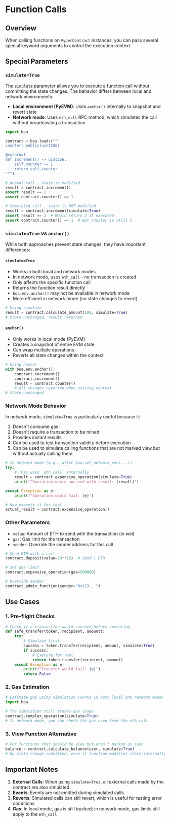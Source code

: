 # Function Calls

## Overview

When calling functions on `VyperContract` instances, you can pass several special keyword arguments to control the execution context.

## Special Parameters

### `simulate=True`

The `simulate` parameter allows you to execute a function call without committing the state changes. The behavior differs between local and network environments:

- **Local environment (PyEVM)**: Uses `anchor()` internally to snapshot and revert state
- **Network mode**: Uses `eth_call` RPC method, which simulates the call without broadcasting a transaction

```python
import boa

contract = boa.loads("""
counter: public(uint256)

@external
def increment() -> uint256:
    self.counter += 1
    return self.counter
""")

# Normal call - state is modified
result = contract.increment()
assert result == 1
assert contract.counter() == 1

# Simulated call - state is NOT modified
result = contract.increment(simulate=True)
assert result == 2  # Would return 2 if executed
assert contract.counter() == 1  # But counter is still 1
```

### `simulate=True` vs `anchor()`

While both approaches prevent state changes, they have important differences:

#### `simulate=True`
- Works in both local and network modes
- In network mode, uses `eth_call` - no transaction is created
- Only affects the specific function call
- Returns the function result directly
- `boa.env.anchor()` may not be available in network mode
- More efficient in network mode (no state changes to revert)

```python
# Using simulate
result = contract.calculate_amount(100, simulate=True)
# State unchanged, result returned
```

#### `anchor()`
- Only works in local mode (PyEVM)
- Creates a snapshot of entire EVM state
- Can wrap multiple operations
- Reverts all state changes within the context

```python
# Using anchor
with boa.env.anchor():
    contract.increment()
    contract.increment()
    result = contract.counter()
    # All changes reverted when exiting context
# State unchanged
```

### Network Mode Behavior

In network mode, `simulate=True` is particularly useful because it:
1. Doesn't consume gas
2. Doesn't require a transaction to be mined
3. Provides instant results
4. Can be used to test transaction validity before execution
5. Can be used to simulate calling functions that are not marked view but without actually calling them

```python
# In network mode (e.g., after boa.set_network_env(...))
try:
    # This uses `eth_call` internally
    result = contract.expensive_operation(simulate=True)
    print(f"Operation would succeed with result: {result}")

except Exception as e:
    print(f"Operation would fail: {e}")

# Now execute it for real
actual_result = contract.expensive_operation()
```

### Other Parameters

- `value`: Amount of ETH to send with the transaction (in wei)
- `gas`: Gas limit for the transaction
- `sender`: Override the sender address for this call

```python
# Send ETH with a call
contract.deposit(value=10**18)  # Send 1 ETH

# Set gas limit
contract.expensive_operation(gas=500000)

# Override sender
contract.admin_function(sender="0x123...")
```

## Use Cases

### 1. Pre-flight Checks

```python
# Check if a transaction would succeed before executing
def safe_transfer(token, recipient, amount):
    try:
        # Simulate first
        success = token.transfer(recipient, amount, simulate=True)
        if success:
            # Execute for real
            return token.transfer(recipient, amount)
    except Exception as e:
        print(f"Transfer would fail: {e}")
        return False
```

### 2. Gas Estimation

```python
# Estimate gas using simulation (works in both local and network mode)
import boa

# The simulation still tracks gas usage
contract.complex_operation(simulate=True)
# In network mode, you can check the gas used from the eth_call
```

### 3. View Function Alternative

```python
# For functions that should be view but aren't marked as such
balance = contract.calculate_balance(user, simulate=True)
# No state change committed, even if function modifies state internally
```

## Important Notes

1. **External Calls**: When using `simulate=True`, all external calls made by the contract are also simulated
2. **Events**: Events are not emitted during simulated calls
3. **Reverts**: Simulated calls can still revert, which is useful for testing error conditions
4. **Gas**: In local mode, gas is still tracked; in network mode, gas limits still apply to the `eth_call`
